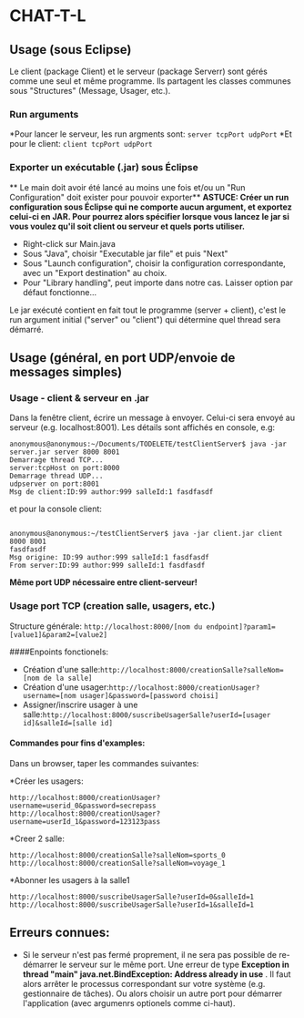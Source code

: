 # CHAT-T-L
## Usage (sous Eclipse)
Le client (package Client) et le serveur (package Serverr) sont gérés comme une seul et même programme. Ils partagent les classes communes sous "Structures" (Message, Usager, etc.).

### Run arguments
*Pour lancer le serveur, les run argments sont: `server tcpPort udpPort`
*Et pour le client: `client tcpPort udpPort`

### Exporter un exécutable (.jar) sous Éclipse

** Le main doit avoir été lancé au moins une fois et/ou un "Run Configuration" doit exister pour pouvoir exporter**
**ASTUCE: Créer un run configuration sous Éclipse qui ne comporte aucun argument, et exportez celui-ci en JAR. Pour pourrez alors spécifier lorsque vous lancez le jar si vous voulez qu'il soit client ou serveur et quels ports utiliser.**

* Right-click sur Main.java
* Sous "Java", choisir "Executable jar file" et puis "Next"
* Sous "Launch configuration", choisir la configuration correspondante, avec un "Export destination" au choix.
* Pour "Library handling", peut importe dans notre cas. Laisser option par défaut fonctionne...

Le jar exécuté contient en fait tout le programme (server + client), c'est le run argument initial ("server" ou "client") qui détermine quel thread sera démarré.

## Usage (général, en port UDP/envoie de messages simples)

### Usage - client & serveur en .jar
Dans la fenêtre client, écrire un message à envoyer. Celui-ci sera envoyé au serveur (e.g. localhost:8001). Les détails sont affichés en console, e.g:

```
anonymous@anonymous:~/Documents/TODELETE/testClientServer$ java -jar server.jar server 8000 8001
Demarrage thread TCP...
server:tcpHost on port:8000
Demarrage thread UDP...
udpserver on port:8001
Msg de client:ID:99 author:999 salleId:1 fasdfasdf
```

et pour la console client:


```

anonymous@anonymous:~/testClientServer$ java -jar client.jar client 8000 8001
fasdfasdf
Msg origine: ID:99 author:999 salleId:1 fasdfasdf
From server:ID:99 author:999 salleId:1 fasdfasdf
```

**Même port UDP nécessaire entre client-serveur!**

### Usage port TCP (creation salle, usagers, etc.)
Structure générale: 
`
http://localhost:8000/[nom du endpoint]?param1=[value1]&param2=[value2]
`

####Enpoints fonctionels:
* Création d'une salle:`http://localhost:8000/creationSalle?salleNom=[nom de la salle]`
* Création d'une usager:`http://localhost:8000/creationUsager?username=[nom usager]&password=[password choisi]`
* Assigner/inscrire usager à une salle:`http://localhost:8000/suscribeUsagerSalle?userId=[usager id]&salleId=[salle id]`

#### Commandes pour fins d'examples:
Dans un browser, taper les commandes suivantes:

*Créer les usagers:
```
http://localhost:8000/creationUsager?username=userid_0&password=secrepass
http://localhost:8000/creationUsager?username=userId_1&password=123123pass
```
*Creer 2 salle:
```
http://localhost:8000/creationSalle?salleNom=sports_0
http://localhost:8000/creationSalle?salleNom=voyage_1
```
*Abonner les usagers à la salle1
```
http://localhost:8000/suscribeUsagerSalle?userId=0&salleId=1
http://localhost:8000/suscribeUsagerSalle?userId=1&salleId=1
```
## Erreurs connues:
* Si le serveur n'est pas fermé proprement, il ne sera pas possible de re-démarrer le serveur sur le même port. Une erreur de type **Exception in thread "main" java.net.BindException: Address already in use** . Il faut alors arrêter le processus correspondant sur votre système (e.g. gestionnaire de tâches). Ou alors choisir un autre port pour démarrer l'application (avec argumenrs optionels comme ci-haut).
